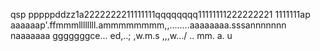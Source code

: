 qsp
pppppddzz1a2222222211111111qqqqqqqq11111111222222221
1111111ap
aaaaaap'.ffmmmllllllll.ammmmmmmm,,........aaaaaaaa.sssannnnnnn
naaaaaaa
gggggggce...
ed,..;
,w.m.s
,,,w.../
..
mm.
a.
u

